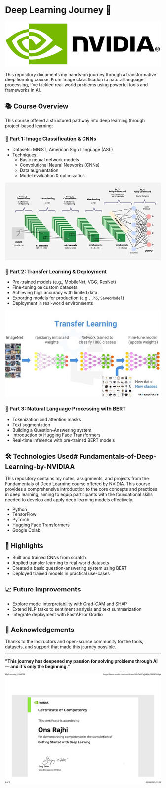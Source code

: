 # Deep Learning Journey 🚀

![Nvida logo](images/NVIDIA-logo.webp)


This repository documents my hands-on journey through a transformative deep learning course. From image classification to natural language processing, I've tackled real-world problems using powerful tools and frameworks in AI.

## 📚 Course Overview

This course offered a structured pathway into deep learning through project-based learning:

### 🧠 Part 1: Image Classification & CNNs
- Datasets: MNIST, American Sign Language (ASL)
- Techniques:
  - Basic neural network models
  - Convolutional Neural Networks (CNNs)
  - Data augmentation
  - Model evaluation & optimization


![cnn](images/cnn.webp)


### 🔄 Part 2: Transfer Learning & Deployment
- Pre-trained models (e.g., MobileNet, VGG, ResNet)
- Fine-tuning on custom datasets
- Achieving high accuracy with limited data
- Exporting models for production (e.g., `.h5`, `SavedModel`)
- Deployment in real-world environments


![transformers](images/1_mA1sUreCxnl-65ljlaXEcA.jpg)

### 💬 Part 3: Natural Language Processing with BERT
- Tokenization and attention masks
- Text segmentation
- Building a Question-Answering system
- Introduction to Hugging Face Transformers
- Real-time inference with pre-trained BERT models

## 🛠️ Technologies Used# Fundamentals-of-Deep-Learning-by-NVIDIAA
This repository contains my notes, assignments, and projects from the Fundamentals of Deep Learning course offered by NVIDIA. This course provides a comprehensive introduction to the core concepts and practices in deep learning, aiming to equip participants with the foundational skills needed to develop and apply deep learning models effectively.
- Python
- TensorFlow 
- PyTorch
- Hugging Face Transformers
- Google Colab

## 🚀 Highlights
- Built and trained CNNs from scratch
- Applied transfer learning to real-world datasets
- Created a basic question-answering system using BERT
- Deployed trained models in practical use-cases


## 📈 Future Improvements
- Explore model interpretability with Grad-CAM and SHAP
- Extend NLP tasks to sentiment analysis and text summarization
- Integrate deployment with FastAPI or Gradio

## 🙌 Acknowledgements
Thanks to the instructors and open-source community for the tools, datasets, and support that made this journey possible.

---

**"This journey has deepened my passion for solving problems through AI — and it's only the beginning."**

![certi](images/My%20Learning%20_%20NVIDIA-1.png)

